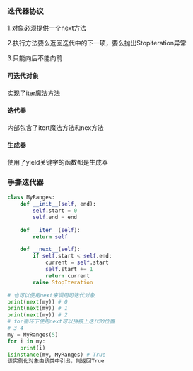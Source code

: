 ### 迭代器协议

1.对象必须提供一个next方法

2.执行方法要么返回迭代中的下一项，要么抛出Stopiteration异常

3.只能向后不能向前

#### 可迭代对象

实现了iter魔法方法

#### 迭代器

内部包含了itert魔法方法和nex方法

#### 生成器

使用了yield关键字的函数都是生成器

### 手撕迭代器

```python
class MyRanges:
    def __init__(self, end):
        self.start = 0
        self.end = end

    def __iter__(self):
        return self

    def __next__(self):
        if self.start < self.end:
            current = self.start
            self.start += 1
            return current
        raise StopIteration

# 也可以使用next来调用可迭代对象
print(next(my)) # 0
print(next(my)) # 1
print(next(my)) # 2
# for循环下使用next可以拼接上迭代的位置
# 3 4 
my = MyRanges(5)
for i in my:
    print(i)
isinstance(my, MyRanges) # True
该实例化对象由该类中引出，则返回True
```